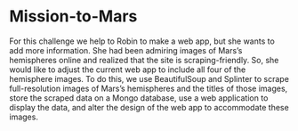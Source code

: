 # Mission-to-Mars


For this challenge we help to Robin to make a web app, but she wants to add more information. She had been admiring images of Mars’s hemispheres online and realized that the site is scraping-friendly. So, she would like to adjust the current web app to include all four of the hemisphere images. To do this, we use BeautifulSoup and Splinter to scrape full-resolution images of Mars’s hemispheres and the titles of those images, store the scraped data on a Mongo database, use a web application to display the data, and alter the design of the web app to accommodate these images.

